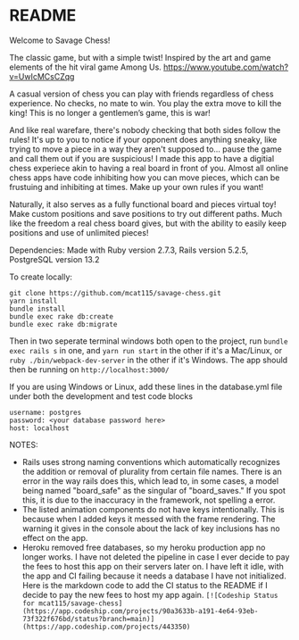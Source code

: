 # README

Welcome to Savage Chess!

The classic game, but with a simple twist! Inspired by the art and game elements of the hit viral game Among Us. https://www.youtube.com/watch?v=UwIcMCsCZqg

A casual version of chess you can play with friends regardless of chess experience. No checks, no mate to win. You play the extra move to kill the king! This is no longer a gentlemen’s game, this is war!

And like real warefare, there's nobody checking that both sides follow the rules! It's up to you to notice if your opponent does anything sneaky, like trying to move a piece in a way they aren't supposed to... pause the game and call them out if you are suspicious! I made this app to have a digitial chess experiece akin to having a real board in front of you. Almost all online chess apps have code inhibiting how you can move pieces, which can be frustuing and inhibiting at times. Make up your own rules if you want!

Naturally, it also serves as a fully functional board and pieces virtual toy! Make custom positions and save positions to try out different paths. Much like the freedom a real chess board gives, but with the ability to easily keep positions and use of unlimited pieces!

Dependencies:
Made with Ruby version 2.7.3,
Rails version 5.2.5,
PostgreSQL version 13.2

To create locally:

```
git clone https://github.com/mcat115/savage-chess.git
yarn install
bundle install
bundle exec rake db:create
bundle exec rake db:migrate
```

Then in two seperate terminal windows both open to the project, run `bundle exec rails s` in one, and `yarn run start` in the other if it's a Mac/Linux, or `ruby ./bin/webpack-dev-server` in the other if it's Windows. The app should then be running on `http://localhost:3000/`

If you are using Windows or Linux, add these lines in the database.yml file under both the development and test code blocks

```
username: postgres
password: <your database password here>
host: localhost

```

NOTES:

- Rails uses strong naming conventions which automatically recognizes the addition or removal of plurality from certain file names. There is an error in the way rails does this, which lead to, in some cases, a model being named "board_safe" as the singular of "board_saves." If you spot this, it is due to the inaccuracy in the framework, not spelling a error.
- The listed animation components do not have keys intentionally. This is because when I added keys it messed with the frame rendering. The warning it gives in the console about the lack of key inclusions has no effect on the app.
- Heroku removed free databases, so my heroku production app no longer works. I have not deleted the pipeline in case I ever decide to pay the fees to host this app on their servers later on. I have left it idle, with the app and CI failing because it needs a database I have not initialized. Here is the markdown code to add the CI status to the README if I decide to pay the new fees to host my app again. `[![Codeship Status for mcat115/savage-chess](https://app.codeship.com/projects/90a3633b-a191-4e64-93eb-73f322f676bd/status?branch=main)](https://app.codeship.com/projects/443350)`

